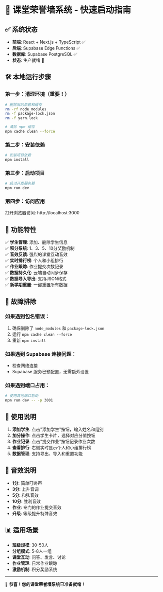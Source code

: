 # 🚀 课堂荣誉墙系统 - 快速启动指南

## ✅ 系统状态
- **前端**: React + Next.js + TypeScript ✅
- **后端**: Supabase Edge Functions ✅ 
- **数据库**: Supabase PostgreSQL ✅
- **状态**: 生产就绪 🎉

## 🛠 本地运行步骤

### 第一步：清理环境（重要！）
```bash
# 删除旧的依赖和缓存
rm -rf node_modules
rm -f package-lock.json
rm -f yarn.lock

# 清除 npm 缓存
npm cache clean --force
```

### 第二步：安装依赖
```bash
# 安装项目依赖
npm install
```

### 第三步：启动项目
```bash
# 启动开发服务器
npm run dev
```

### 第四步：访问应用
打开浏览器访问: http://localhost:3000

## 🎯 功能特性

✅ **学生管理**: 添加、删除学生信息  
✅ **积分系统**: 1、3、5、10分奖励机制  
✅ **音效反馈**: 强烈的课堂互动音效  
✅ **实时排行榜**: 个人和小组排行  
✅ **作业跟踪**: 作业提交次数记录  
✅ **数据持久化**: 云端自动同步保存  
✅ **数据导入导出**: 支持JSON格式  
✅ **新学期重置**: 一键重置所有数据  

## 🔧 故障排除

### 如果遇到包名错误：
1. 确保删除了 `node_modules` 和 `package-lock.json`
2. 运行 `npm cache clean --force`
3. 重新 `npm install`

### 如果遇到 Supabase 连接问题：
- 检查网络连接
- Supabase 服务已预配置，无需额外设置

### 如果遇到端口占用：
```bash
# 使用其他端口启动
npm run dev -- -p 3001
```

## 📱 使用说明

1. **添加学生**: 点击"添加学生"按钮，输入姓名和组别
2. **加分操作**: 点击学生卡片，选择对应分值按钮
3. **作业记录**: 点击"提交作业"按钮记录作业次数
4. **查看排行**: 右侧实时显示个人和小组排行榜
5. **数据管理**: 支持导出、导入和重置功能

## 🎵 音效说明

- **1分**: 简单叮咚声
- **3分**: 上升音调
- **5分**: 和弦音效  
- **10分**: 胜利音效
- **作业**: 专门的作业提交音效
- **升级**: 等级提升特殊音效

## 📊 适用场景

- **班级规模**: 30-50人
- **分组模式**: 5-8人一组
- **课堂互动**: 问答、发言、讨论
- **作业管理**: 日常作业跟踪
- **激励机制**: 积分奖励系统

---

🎉 **恭喜！您的课堂荣誉墙系统已准备就绪！**
